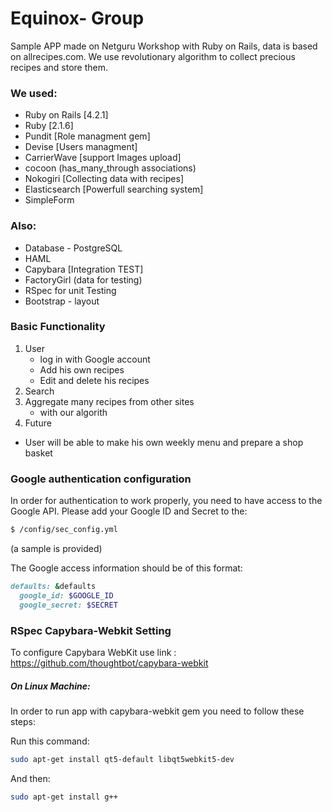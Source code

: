 # Equinox- Group

Sample APP made on Netguru Workshop with Ruby on Rails, data is based on allrecipes.com.
We use revolutionary algorithm to collect precious recipes and store them.

### We used:
* Ruby on Rails [4.2.1]
* Ruby [2.1.6]
* Pundit [Role managment gem]
* Devise [Users managment]
* CarrierWave [support Images upload]
* cocoon (has_many_through associations)
* Nokogiri [Collecting data with recipes]
* Elasticsearch [Powerfull searching system]
* SimpleForm

### Also:
* Database - PostgreSQL
* HAML
* Capybara [Integration TEST]
* FactoryGirl (data for testing)
* RSpec for unit Testing
* Bootstrap - layout

### Basic Functionality

1. User
    * log in with Google account
    * Add his own recipes
    * Edit and delete his recipes
2. Search
3. Aggregate many recipes from other sites
   * with our algorith
4. Future
 * User will be able to make his own weekly menu and prepare a shop basket

### Google authentication configuration
In order for authentication to work properly, you need to have access to the Google API. Please add your Google ID and
Secret to the:

```sh
$ /config/sec_config.yml
```
(a sample is provided)

The Google access information should be of this format:
```ruby
defaults: &defaults
  google_id: $GOOGLE_ID
  google_secret: $SECRET
````

### RSpec Capybara-Webkit Setting

To configure Capybara WebKit use link : https://github.com/thoughtbot/capybara-webkit

##### On Linux Machine:

In order to run app with capybara-webkit gem you need to follow these steps:

Run this command:
```sh
sudo apt-get install qt5-default libqt5webkit5-dev
```
And then:
```sh
sudo apt-get install g++
```


